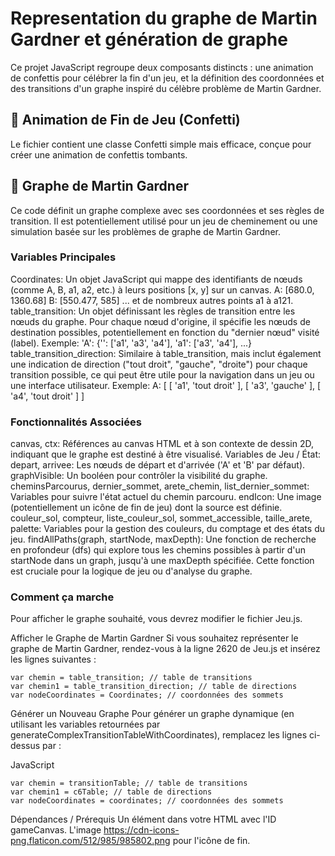 # Representation du graphe de Martin Gardner et génération de graphe

Ce projet JavaScript regroupe deux composants distincts : une animation de confettis pour célébrer la fin d'un jeu, et la définition des coordonnées et des transitions d'un graphe inspiré du célèbre problème de Martin Gardner.

## 🎇 Animation de Fin de Jeu (Confetti)
Le fichier contient une classe Confetti simple mais efficace, conçue pour créer une animation de confettis tombants.


## 🧭 Graphe de Martin Gardner
Ce code définit un graphe complexe avec ses coordonnées et ses règles de transition. Il est potentiellement utilisé pour un jeu de cheminement ou une simulation basée sur les problèmes de graphe de Martin Gardner.

### Variables Principales
Coordinates: Un objet JavaScript qui mappe des identifiants de nœuds (comme A, B, a1, a2, etc.) à leurs positions [x, y] sur un canvas.
A: [680.0, 1360.68]
B: [550.477, 585]
... et de nombreux autres points a1 à a121.
table_transition: Un objet définissant les règles de transition entre les nœuds du graphe. Pour chaque nœud d'origine, il spécifie les nœuds de destination possibles, potentiellement en fonction du "dernier nœud" visité (label).
Exemple: 'A': {'': ['a1', 'a3', 'a4'], 'a1': ['a3', 'a4'], ...}
table_transition_direction: Similaire à table_transition, mais inclut également une indication de direction ("tout droit", "gauche", "droite") pour chaque transition possible, ce qui peut être utile pour la navigation dans un jeu ou une interface utilisateur.
Exemple: A: [ [ 'a1', 'tout droit' ], [ 'a3', 'gauche' ], [ 'a4', 'tout droit' ] ]
### Fonctionnalités Associées
canvas, ctx: Références au canvas HTML et à son contexte de dessin 2D, indiquant que le graphe est destiné à être visualisé.
Variables de Jeu / État:
depart, arrivee: Les nœuds de départ et d'arrivée ('A' et 'B' par défaut).
graphVisible: Un booléen pour contrôler la visibilité du graphe.
cheminsParcourus, dernier_sommet, arete_chemin, list_dernier_sommet: Variables pour suivre l'état actuel du chemin parcouru.
endIcon: Une image (potentiellement un icône de fin de jeu) dont la source est définie.
couleur_sol, compteur, liste_couleur_sol, sommet_accessible, taille_arete, palette: Variables pour la gestion des couleurs, du comptage et des états du jeu.
findAllPaths(graph, startNode, maxDepth): Une fonction de recherche en profondeur (dfs) qui explore tous les chemins possibles à partir d'un startNode dans un graph, jusqu'à une maxDepth spécifiée. Cette fonction est cruciale pour la logique de jeu ou d'analyse du graphe.

### Comment ça marche
Pour afficher le graphe souhaité, vous devrez modifier le fichier Jeu.js.

Afficher le Graphe de Martin Gardner
Si vous souhaitez représenter le graphe de Martin Gardner, rendez-vous à la ligne 2620 de Jeu.js et insérez les lignes suivantes :
```
var chemin = table_transition; // table de transitions
var chemin1 = table_transition_direction; // table de directions
var nodeCoordinates = Coordinates; // coordonnées des sommets
```
Générer un Nouveau Graphe
Pour générer un graphe dynamique (en utilisant les variables retournées par generateComplexTransitionTableWithCoordinates), remplacez les lignes ci-dessus par :

JavaScript
```
var chemin = transitionTable; // table de transitions
var chemin1 = c6Table; // table de directions
var nodeCoordinates = coordinates; // coordonnées des sommets
```
Dépendances / Prérequis
Un élément <canvas> dans votre HTML avec l'ID gameCanvas.
L'image https://cdn-icons-png.flaticon.com/512/985/985802.png pour l'icône de fin.
